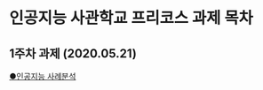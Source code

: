 # 인공지능 사관학교 프리코스 과제 목차

## 1주차 과제 (2020.05.21)

 [●인공지능 사례분석](https://github.com/song-hyundal/song-hyundal.github.io/blob/master/1%EC%A3%BC%EC%B0%A8_%EA%B3%BC%EC%A0%9C.ipynb)
